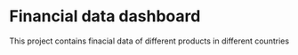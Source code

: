 # Financial data dashboard

This project contains finacial data of different products in different countries
